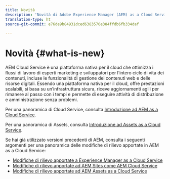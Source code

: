 ```yaml
---
title: Novità
description: 'Novità di Adobe Experience Manager (AEM) as a Cloud Service. '
translation-type: ht
source-git-commit: e76de9b84931dced6383570e384ffdb6fb334daf

---
```



# Novità {#what-is-new}

<!-- For the pre-release of Adobe Experience Manager (AEM) as a Cloud Service everything is new. -->

AEM Cloud Service è una piattaforma nativa per il cloud che ottimizza i flussi di lavoro di esperti marketing e sviluppatori per l’intero ciclo di vita dei contenuti, incluse le funzionalità di gestione dei contenuti web e delle risorse digitali. Essendo una piattaforma nativa per il cloud, offre prestazioni scalabili, si basa su un’infrastruttura sicura, riceve aggiornamenti agili per rimanere al passo con i tempi e permette di eseguire attività di distribuzione e amministrazione senza problemi.

Per una panoramica di Cloud Service, consulta [Introduzione ad AEM as a Cloud Service](/help/overview/introduction.md).

<!-- Please link to introduction or what's new of Sites. -->

Per una panoramica di Assets, consulta [Introduzione ad Assets as a Cloud Service](/help/assets/overview.md).

Se hai già utilizzato versioni precedenti di AEM, consulta i seguenti argomenti per una panoramica delle modifiche di rilievo apportate in AEM as a Cloud Service:

* [Modifiche di rilievo apportate a Experience Manager as a Cloud Service](/help/release-notes/aem-cloud-changes.md)
* [Modifiche di rilievo apportate ad AEM Sites come AEM Cloud Service](/help/sites-cloud/sites-cloud-changes.md)
* [Modifiche di rilievo apportate ad AEM Assets as a Cloud Service](/help/assets/assets-cloud-changes.md)
